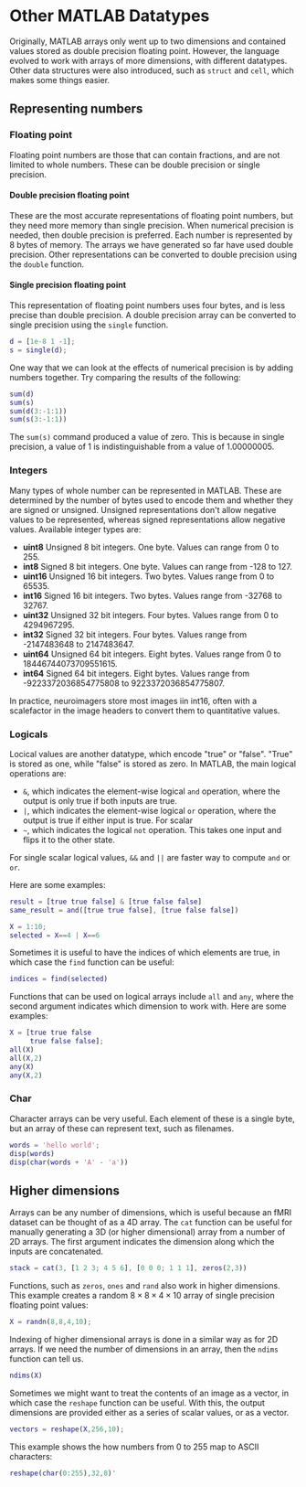 # Other MATLAB Datatypes
Originally, MATLAB arrays only went up to two dimensions and contained values stored as double precision floating point.
However, the language evolved to work with arrays of more dimensions, with different datatypes.
Other data structures were also introduced, such as ``struct`` and ``cell``, which makes some things easier.

## Representing numbers
### Floating point
Floating point numbers are those that can contain fractions, and are not limited to whole numbers.
These can be double precision or single precision.  
#### Double precision floating point
These are the most accurate representations of floating point numbers, but they need more memory than single precision.
When numerical precision is needed, then double precision is preferred. Each number is represented by 8 bytes of memory.
The arrays we have generated so far have used double precision.  Other representations can be converted to double precision using the ``double`` function.

#### Single precision floating point
This representation of floating point numbers uses four bytes, and is less precise than double precision.
A double precision array can be converted to single precision using the ``single`` function.
```matlab
d = [1e-8 1 -1];
s = single(d);
```
One way that we can look at the effects of numerical precision is by adding numbers together.  Try comparing the results of the following:
```matlab
sum(d)
sum(s)
sum(d(3:-1:1))
sum(s(3:-1:1))
```
The ``sum(s)`` command produced a value of zero.  This is because in single precision, a value of 1 is indistinguishable from a value of 1.00000005.

### Integers
Many types of whole number can be represented in MATLAB. These are determined by the number of bytes used to encode them and whether they are signed or unsigned.
Unsigned representations don't allow negative values to be represented, whereas signed representations allow negative values.
Available integer types are:
* **uint8** Unsigned 8 bit integers. One byte. Values can range from 0 to 255.
* **int8** Signed 8 bit integers. One byte. Values can range from -128 to 127.
* **uint16** Unsigned 16 bit integers. Two bytes. Values range from 0 to 65535.
* **int16** Signed 16 bit integers. Two bytes. Values range from -32768 to 32767.
* **uint32** Unsigned 32 bit integers. Four bytes. Values range from 0 to 4294967295.
* **int32** Signed 32 bit integers. Four bytes. Values range from -2147483648 to 2147483647.
* **uint64** Unsigned 64 bit integers. Eight bytes. Values range from 0 to 18446744073709551615.
* **int64** Signed 64 bit integers. Eight bytes. Values range from -9223372036854775808 to 9223372036854775807.

In practice, neuroimagers store most images iin int16, often with a scalefactor in the image headers to convert them to quantitative values.

### Logicals
Locical values are another datatype, which encode "true" or "false". "True" is stored as one, while "false" is stored as zero.
In MATLAB, the main logical operations are:

* ``&``, which indicates the element-wise logical ``and`` operation, where the output is only true if both inputs are true. 
* ``|``, which indicates the element-wise logical ``or`` operation, where the output is true if either input is true. For scalar
* `~`, which indicates the logical ``not`` operation. This takes one input and flips it to the other state.

For single scalar logical values, ``&&`` and  ``||`` are faster way to compute ``and`` or ``or``.

Here are some examples:
```matlab
result = [true true false] & [true false false]
same_result = and([true true false], [true false false])

X = 1:10;
selected = X==4 | X==6
```

Sometimes it is useful to have the indices of which elements are true, in which case the ``find`` function can be useful:
```matlab
indices = find(selected)
```
Functions that can be used on logical arrays include ``all`` and ``any``, where the second argument indicates which dimension to work with. Here are some examples:
```matlab
X = [true true false
     true false false];
all(X)
all(X,2)
any(X)
any(X,2)
```

### Char
Character arrays can be very useful. Each element of these is a single byte, but an array of these can represent text, such as filenames.
```matlab
words = 'hello world';
disp(words)
disp(char(words + 'A' - 'a'))
```

## Higher dimensions
Arrays can be any number of dimensions, which is useful because an fMRI dataset can be thought of as a 4D array.
The ``cat`` function can be useful for manually generating a 3D (or higher dimensional) array from a number of 2D arrays.
The first argument indicates the dimension along which the inputs are concatenated.
```matlab
stack = cat(3, [1 2 3; 4 5 6], [0 0 0; 1 1 1], zeros(2,3))
```

Functions, such as ``zeros``, ``ones`` and ``rand`` also work in higher dimensions.
This example creates a random $8 \times 8 \times 4 \times 10$ array of single precision floating point values:
```matlab
X = randn(8,8,4,10);
```

Indexing of higher dimensional arrays is done in a similar way as for 2D arrays.
If we need the number of dimensions in an array, then the ``ndims`` function can tell us.
```matlab
ndims(X)
```

Sometimes we might want to treat the contents of an image as a vector, in which case the ``reshape`` function can be useful.
With this, the output dimensions are provided either as a series of scalar values, or as a vector.
```matlab
vectors = reshape(X,256,10);
```
This example shows the how numbers from 0 to 255 map to ASCII characters:
```matlab
reshape(char(0:255),32,8)'
```




